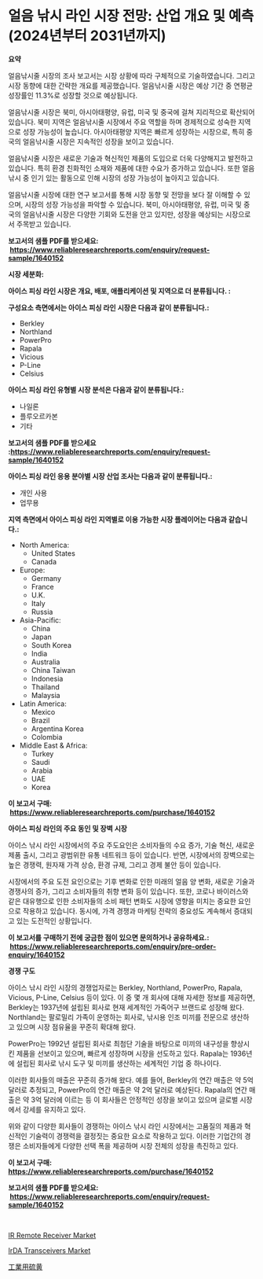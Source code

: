 <p><h1>얼음 낚시 라인 시장 전망: 산업 개요 및 예측 (2024년부터 2031년까지)</h1></p><p><strong>요약</strong></p>
<p><p>얼음낚시줄 시장의 조사 보고서는 시장 상황에 따라 구체적으로 기술하였습니다. 그리고 시장 동향에 대한 간략한 개요를 제공했습니다. 얼음낚시줄 시장은 예상 기간 중 연평균 성장률인 11.3%로 성장할 것으로 예상됩니다.</p><p>얼음낚시줄 시장은 북미, 아시아태평양, 유럽, 미국 및 중국에 걸쳐 지리적으로 확산되어 있습니다. 북미 지역은 얼음낚시줄 시장에서 주요 역할을 하며 경제적으로 성숙한 지역으로 성장 가능성이 높습니다. 아시아태평양 지역은 빠르게 성장하는 시장으로, 특히 중국의 얼음낚시줄 시장은 지속적인 성장을 보이고 있습니다.</p><p>얼음낚시줄 시장은 새로운 기술과 혁신적인 제품의 도입으로 더욱 다양해지고 발전하고 있습니다. 특히 환경 친화적인 소재와 제품에 대한 수요가 증가하고 있습니다. 또한 얼음낚시 중 인기 있는 활동으로 인해 시장의 성장 가능성이 높아지고 있습니다.</p><p>얼음낚시줄 시장에 대한 연구 보고서를 통해 시장 동향 및 전망을 보다 잘 이해할 수 있으며, 시장의 성장 가능성을 파악할 수 있습니다. 북미, 아시아태평양, 유럽, 미국 및 중국의 얼음낚시줄 시장은 다양한 기회와 도전을 안고 있지만, 성장을 예상되는 시장으로서 주목받고 있습니다.</p></p>
<p><strong>보고서의 샘플 PDF를 받으세요: &nbsp;<a href="https://www.reliableresearchreports.com/enquiry/request-sample/1640152">https://www.reliableresearchreports.com/enquiry/request-sample/1640152</a></strong></p>
<p><strong>시장 세분화:</strong></p>
<p><strong> 아이스 피싱 라인 시장은 개요, 배포, 애플리케이션 및 지역으로 더 분류됩니다. :</strong></p>
<p><strong>구성요소 측면에서는 아이스 피싱 라인 시장은 다음과 같이 분류됩니다.:</strong></p>
<p><ul><li>Berkley</li><li>Northland</li><li>PowerPro</li><li>Rapala</li><li>Vicious</li><li>P-Line</li><li>Celsius</li></ul></p>
<p><strong> 아이스 피싱 라인 유형별 시장 분석은 다음과 같이 분류됩니다.:</strong></p>
<p><ul><li>나일론</li><li>플루오르카본</li><li>기타</li></ul></p>
<p><strong>보고서의 샘플 PDF를 받으세요 :<a href="https://www.reliableresearchreports.com/enquiry/request-sample/1640152">https://www.reliableresearchreports.com/enquiry/request-sample/1640152</a></strong></p>
<p><strong> 아이스 피싱 라인 응용 분야별 시장 산업 조사는 다음과 같이 분류됩니다.:</strong></p>
<p><ul><li>개인 사용</li><li>업무용</li></ul></p>
<p><strong>지역 측면에서 아이스 피싱 라인 지역별로 이용 가능한 시장 플레이어는 다음과 같습니다.:</strong></p>
<p><ul>
    <li>
        North America:
        <ul>
            <li>United States</li>
            <li>Canada</li>
        </ul>
    </li>
    <li>
        Europe:
        <ul>
            <li>Germany</li>
            <li>France</li>
            <li>U.K.</li>
            <li>Italy</li>
            <li>Russia</li>
        </ul>
    </li>
    <li>
        Asia-Pacific:
        <ul>
            <li>China</li>
            <li>Japan</li>
            <li>South Korea</li>
            <li>India</li>
            <li>Australia</li>
            <li>China Taiwan</li>
            <li>Indonesia</li>
            <li>Thailand</li>
            <li>Malaysia</li>
        </ul>
    </li>
    <li>
        Latin America:
        <ul>
            <li>Mexico</li>
            <li>Brazil</li>
            <li>Argentina Korea</li>
            <li>Colombia</li>
        </ul>
    </li>
    <li>
        Middle East & Africa:
        <ul>
            <li>Turkey</li>
            <li>Saudi</li>
            <li>Arabia</li>
            <li>UAE</li>
            <li>Korea</li>
        </ul>
    </li>
    </ul></p>
<p><strong>이 보고서 구매: &nbsp;<a href="https://www.reliableresearchreports.com/purchase/1640152">https://www.reliableresearchreports.com/purchase/1640152</a></strong></p>
<p><strong>아이스 피싱 라인의 주요 동인 및 장벽 시장</strong></p>
<p><p>아이스 낚시 라인 시장에서의 주요 주도요인은 소비자들의 수요 증가, 기술 혁신, 새로운 제품 출시, 그리고 광범위한 유통 네트워크 등이 있습니다. 반면, 시장에서의 장벽으로는 높은 경쟁력, 원자재 가격 상승, 환경 규제, 그리고 경제 불안 등이 있습니다.</p><p>시장에서의 주요 도전 요인으로는 기후 변화로 인한 미래의 얼음 양 변화, 새로운 기술과 경쟁사의 증가, 그리고 소비자들의 취향 변화 등이 있습니다. 또한, 코로나 바이러스와 같은 대유행으로 인한 소비자들의 소비 패턴 변화도 시장에 영향을 미치는 중요한 요인으로 작용하고 있습니다. 동시에, 가격 경쟁과 마케팅 전략의 중요성도 계속해서 증대되고 있는 도전적인 상황입니다.</p></p>
<p><strong>이 보고서를 구매하기 전에 궁금한 점이 있으면 문의하거나 공유하세요.: &nbsp;<a href="https://www.reliableresearchreports.com/enquiry/pre-order-enquiry/1640152">https://www.reliableresearchreports.com/enquiry/pre-order-enquiry/1640152</a></strong></p>
<p><strong>경쟁 구도</strong></p>
<p><p>아이스 낚시 라인 시장의 경쟁업자로는 Berkley, Northland, PowerPro, Rapala, Vicious, P-Line, Celsius 등이 있다. 이 중 몇 개 회사에 대해 자세한 정보를 제공하면, Berkley는 1937년에 설립된 회사로 현재 세계적인 가죽어구 브랜드로 성장해 왔다. Northland는 팔로밀리 가족이 운영하는 회사로, 낚시용 인조 미끼를 전문으로 생산하고 있으며 시장 점유율을 꾸준히 확대해 왔다. </p><p>PowerPro는 1992년 설립된 회사로 최첨단 기술을 바탕으로 미끼의 내구성을 향상시킨 제품을 선보이고 있으며, 빠르게 성장하며 시장을 선도하고 있다. Rapala는 1936년에 설립된 회사로 낚시 도구 및 미끼를 생산하는 세계적인 기업 중 하나이다. </p><p>이러한 회사들의 매출은 꾸준히 증가해 왔다. 예를 들어, Berkley의 연간 매출은 약 5억 달러로 추정되고, PowerPro의 연간 매출은 약 2억 달러로 예상된다. Rapala의 연간 매출은 약 3억 달러에 이르는 등 이 회사들은 안정적인 성장을 보이고 있으며 글로벌 시장에서 강세를 유지하고 있다. </p><p>위와 같이 다양한 회사들이 경쟁하는 아이스 낚시 라인 시장에서는 고품질의 제품과 혁신적인 기술력이 경쟁력을 결정짓는 중요한 요소로 작용하고 있다. 이러한 기업간의 경쟁은 소비자들에게 다양한 선택 폭을 제공하며 시장 전체의 성장을 촉진하고 있다.</p></p>
<p><strong>이 보고서 구매: &nbsp; <a href="https://www.reliableresearchreports.com/purchase/1640152">https://www.reliableresearchreports.com/purchase/1640152</a></strong></p>
<p><strong>보고서의 샘플 PDF를 받으세요: &nbsp;<a href="https://www.reliableresearchreports.com/enquiry/request-sample/1640152">https://www.reliableresearchreports.com/enquiry/request-sample/1640152</a></strong><strong></strong></p>
<p>&nbsp;</p>
<p><p><a href="https://github.com/Alonsoolds3wq1d81czn8rbol/Market-Research-Report-List-1/blob/main/ir-remote-receiver-market.md">IR Remote Receiver Market</a></p><p><a href="https://github.com/RickHolmes3/Market-Research-Report-List-4/blob/main/irda-transceivers-market.md">IrDA Transceivers Market</a></p><p><a href="https://github.com/EstaSprer20231/Market-Research-Report-List-1/blob/main/915096110237.md">工業用硫黄</a></p></p>